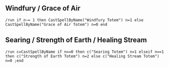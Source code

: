 ## Windfury / Grace of Air
```
/run if n~= 1 then CastSpellByName("Windfury Totem") n=1 else CastSpellByName("Grace of Air Totem") n=0 end
```


## Searing / Strength of Earth / Healing Stream
```
/run c=CastSpellByName if n==0 then c("Searing Totem") n=1 elseif n==1 then c("Strength of Earth Totem") n=2 else c("Healing Stream Totem") n=0 ;end
```